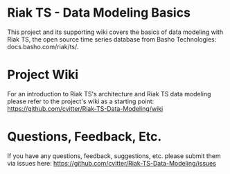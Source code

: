 # Riak TS - Data Modeling Basics

This project and its supporting wiki covers the basics of data modeling with Riak TS, the open source time series database from Basho Technologies: docs.basho.com/riak/ts/.

# Project Wiki

For an introduction to Riak TS's architecture and Riak TS data modeling please refer to the project's wiki as a starting point: https://github.com/cvitter/Riak-TS-Data-Modeling/wiki

# Questions, Feedback, Etc.

If you have any questions, feedback, suggestions, etc. please submit them via issues here: https://github.com/cvitter/Riak-TS-Data-Modeling/issues

